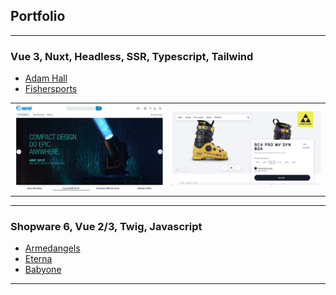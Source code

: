 ## Portfolio

---

### Vue 3, Nuxt, Headless, SSR, Typescript, Tailwind

- [Adam Hall](/portfolio/projects/adamhall)
- [Fishersports](/portfolio/projects/fishersports)

|                                       |                                           |
|---------------------------------------|-------------------------------------------|
| <img src="images/adamhall/home.png"/> | <img src="images/fishersports/home.png"/> |

---

### Shopware 6, Vue 2/3, Twig, Javascript

- [Armedangels](/portfolio/projects/armedangels)
- [Eterna](/portfolio/projects/eterna)
- [Babyone](/portfolio/projects/babyone)

---
